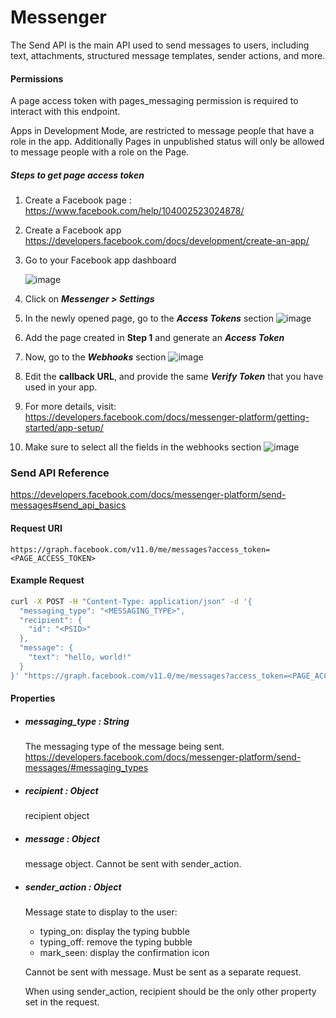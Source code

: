 # Messenger
The Send API is the main API used to send messages to users, including text, attachments, structured message templates, sender actions, and more.

#### Permissions
A page access token with pages_messaging permission is required to interact with this endpoint.

Apps in Development Mode, are restricted to message people that have a role in the app. Additionally Pages in unpublished status will only be allowed to message people with a role on the Page.

##### Steps to get page access token
  1. Create a Facebook page : https://www.facebook.com/help/104002523024878/
  2. Create a Facebook app https://developers.facebook.com/docs/development/create-an-app/
  3. Go to your Facebook app dashboard
  
      ![image](https://user-images.githubusercontent.com/40603380/129201441-7aa55a9a-8657-4948-952f-8ba6f522263b.png)
     
  4. Click on _**Messenger > Settings**_
  5. In the newly opened page, go to the _**Access Tokens**_ section
![image](https://user-images.githubusercontent.com/40603380/129202453-44865b6d-0ae9-40a4-b296-514551b6873b.png)
  6. Add the page created in **Step 1** and generate an _**Access Token**_
  7. Now, go to the _**Webhooks**_ section
![image](https://user-images.githubusercontent.com/40603380/129202747-88244ec5-befd-46ff-9874-10ecac45525e.png)
  8. Edit the **callback URL**, and provide the same _**Verify Token**_ that you have used in your app.
  9. For more details, visit: https://developers.facebook.com/docs/messenger-platform/getting-started/app-setup/
  10. Make sure to select all the fields in the webhooks section
  ![image](https://user-images.githubusercontent.com/40603380/129203109-996f2ee9-db6a-43da-ac4a-00dd176c52e5.png)



### Send API Reference
https://developers.facebook.com/docs/messenger-platform/send-messages#send_api_basics

#### Request URI
`
https://graph.facebook.com/v11.0/me/messages?access_token=<PAGE_ACCESS_TOKEN>
`
#### Example Request
```sh
curl -X POST -H "Content-Type: application/json" -d '{
  "messaging_type": "<MESSAGING_TYPE>",
  "recipient": {
    "id": "<PSID>"
  },
  "message": {
    "text": "hello, world!"
  }
}' "https://graph.facebook.com/v11.0/me/messages?access_token=<PAGE_ACCESS_TOKEN>"
```
#### Properties
- ##### messaging_type : String
    The messaging type of the message being sent. 
    https://developers.facebook.com/docs/messenger-platform/send-messages/#messaging_types 

- ##### recipient : Object
    recipient object
- ##### message : Object
    message object. Cannot be sent with sender_action.
- ##### sender_action : Object
    Message state to display to the user:
    
    - typing_on: display the typing bubble
    - typing_off: remove the typing bubble
    - mark_seen: display the confirmation icon
    
    Cannot be sent with message. Must be sent as a separate request.
    
    When using sender_action, recipient should be the only other property set in the request.

